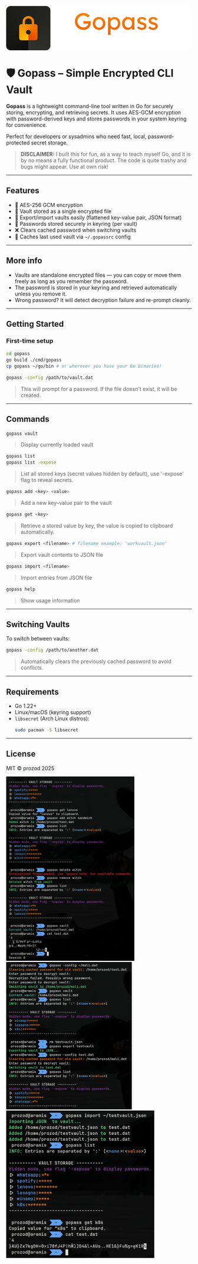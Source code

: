 <img alt="gopasslogo" src="/assets/gopass.png" height="120" width="auto">

# 🛡️ Gopass – Simple Encrypted CLI Vault

**Gopass** is a lightweight command-line tool written in Go for securely storing, encrypting, and retrieving secrets. It uses AES-GCM encryption with password-derived keys and stores passwords in your system keyring for convenience.

Perfect for developers or sysadmins who need fast, local, password-protected secret storage.

> **DISCLAIMER:** I built this for fun, as a way to teach myself Go, and it is by no means a fully functional product. The code is quite trashy and bugs might appear. Use at own risk!

---

## Features
- 🔐 AES-256 GCM encryption
- 💾 Vault stored as a single encrypted file
- 📁 Export/import vaults easily (flattened key-value pair, JSON format)
- 🔑 Passwords stored securely in keyring (per vault)
- ❌ Clears cached password when switching vaults
- 🧠 Caches last used vault via `~/.gopassrc` config

---

## More info
- Vaults are standalone encrypted files — you can copy or move them freely as long as you remember the password.
- The password is stored in your keyring and retrieved automatically unless you remove it.
- Wrong password? It will detect decryption failure and re-prompt cleanly.

---

## Getting Started

### First-time setup
```bash
cd gopass
go build ./cmd/gopass
cp gopass ~/go/bin # or wherever you have your Go binaries!
```

```bash
gopass -config /path/to/vault.dat
```

> This will prompt for a password. If the file doesn't exist, it will be created.

---

## Commands
```bash
gopass vault
```
> Display currently loaded vault

```bash
gopass list
gopass list -expose
```
> List all stored keys (secret values hidden by default), use '-expose' flag to reveal secrets.

```bash
gopass add <key> <value>
```
> Add a new key–value pair to the vault

```bash
gopass get <key>
```
> Retrieve a stored value by key, the value is copied to clipboard automatically.

```bash
gopass export <filename> # filename example: 'workvault.json'
```
> Export vault contents to JSON file

```bash
gopass import <filename>
```
> Import entries from JSON file

```bash
gopass help
```
> Show usage information

---

## Switching Vaults
To switch between vaults:
```bash
gopass -config /path/to/another.dat
```

> Automatically clears the previously cached password to avoid conflicts.

---

## Requirements
- Go 1.22+
- Linux/macOS (keyring support)
- `libsecret` (Arch Linux distros):  
  ```bash
  sudo pacman -S libsecret
  ```
---

## License
MIT © prozod 2025

<img alt="gopass-ss1" src="/assets/ss1.png" height="500" width="auto">
<img alt="gopass-ss2" src="/assets/ss2.png" height="400" width="auto">
<img alt="gopass-ss3" src="/assets/ss3.png" height="400" width="auto">
